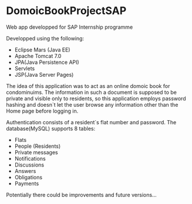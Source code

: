 # DomoicBookProjectSAP
Web app developped for SAP Internship programme

Developped using the following:
- Eclipse Mars (Java EE)
- Apache Tomcat 7.0
- JPA(Java Persistence API)
- Servlets
- JSP(Java Server Pages)

The idea of this application was to act as an online domoic book for condominuims.
The information in such a document is supposed to be private and visible only to residents, so this application employs password hashing and doesn`t let the user browse any information other than the Home page before logging in.

Authentication consists of a resident`s flat number and password. The database(MySQL) supports 8 tables:
- Flats
- People (Residents)
- Private messages
- Notifications
- Discussions
- Answers
- Obligations
- Payments

Potentially there could be improvements and future versions...



